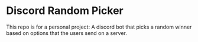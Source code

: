 # Discord Random Picker

This repo is for a personal project: A discord bot that picks a random winner based on options that the users send on a server.
